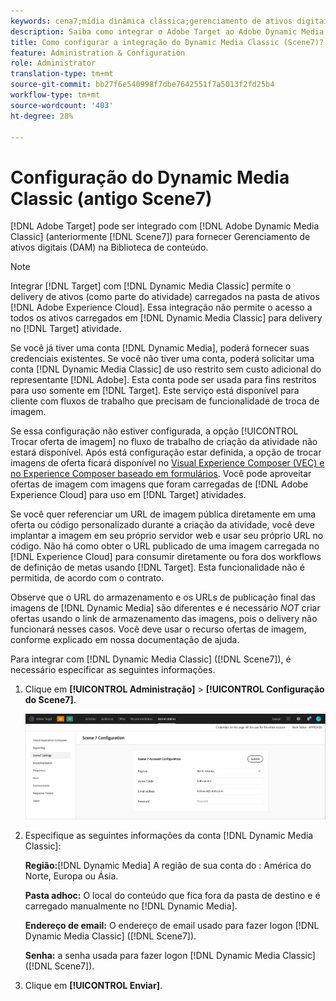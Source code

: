 ```yaml
---
keywords: cena7;mídia dinâmica clássica;gerenciamento de ativos digitais;ativos;dam;biblioteca de conteúdo;trocar imagem
description: Saiba como integrar o Adobe Target ao Adobe Dynamic Media Classic (antigo Scene7) para fornecer o Gerenciamento de ativos digitais (DAM) na biblioteca de conteúdo.
title: Como configurar a integração do Dynamic Media Classic (Scene7)?
feature: Administration & Configuration
role: Administrator
translation-type: tm+mt
source-git-commit: bb27f6e540998f7dbe7642551f7a5013f2fd25b4
workflow-type: tm+mt
source-wordcount: '403'
ht-degree: 28%

---
```



# Configuração do Dynamic Media Classic (antigo Scene7)

[!DNL Adobe Target] pode ser integrado com  [!DNL Adobe Dynamic Media Classic] (anteriormente  [!DNL Scene7]) para fornecer Gerenciamento de ativos digitais (DAM) na Biblioteca de conteúdo.

>[!NOTE]
>
>Integrar [!DNL Target] com [!DNL Dynamic Media Classic] permite o delivery de ativos (como parte do atividade) carregados na pasta de ativos [!DNL Adobe Experience Cloud]. Essa integração não permite o acesso a todos os ativos carregados em [!DNL Dynamic Media Classic] para delivery no [!DNL Target] atividade.

Se você já tiver uma conta [!DNL Dynamic Media], poderá fornecer suas credenciais existentes. Se você não tiver uma conta, poderá solicitar uma conta [!DNL Dynamic Media Classic] de uso restrito sem custo adicional do representante [!DNL Adobe]. Esta conta pode ser usada para fins restritos para uso somente em [!DNL Target]. Este serviço está disponível para cliente com fluxos de trabalho que precisam de funcionalidade de troca de imagem.

<!-- 
>[!NOTE]
>
>A restricted-use, free [!DNL Dynamic Media Classic] account for [!DNL Adobe Target] is no longer supported for new customers or new users. Existing sign-in credentials work as usual. 
-->

Se essa configuração não estiver configurada, a opção [!UICONTROL Trocar oferta de imagem] no fluxo de trabalho de criação da atividade não estará disponível. Após está configuração estar definida, a opção de trocar imagens de oferta ficará disponível no  [Visual Experience Composer (VEC) e no Experience Composer baseado em formulários](/help/c-experiences/experiences.md#concept_A2E10F6AFB3D4AEAB6951EE14688848D). Você pode aproveitar ofertas de imagem com imagens que foram carregadas de [!DNL Adobe Experience Cloud] para uso em [!DNL Target] atividades.

Se você quer referenciar um URL de imagem pública diretamente em uma oferta ou código personalizado durante a criação da atividade, você deve implantar a imagem em seu próprio servidor web e usar seu próprio URL no código. Não há como obter o URL publicado de uma imagem carregada no [!DNL Experience Cloud] para consumir diretamente ou fora dos workflows de definição de metas usando [!DNL Target]. Esta funcionalidade não é permitida, de acordo com o contrato.

Observe que o URL do armazenamento e os URLs de publicação final das imagens de [!DNL Dynamic Media] são diferentes e é necessário *NOT* criar ofertas usando o link de armazenamento das imagens, pois o delivery não funcionará nesses casos. Você deve usar o recurso ofertas de imagem, conforme explicado em nossa documentação de ajuda.

Para integrar com [!DNL Dynamic Media Classic] ([!DNL Scene7]), é necessário especificar as seguintes informações.

1. Clique em **[!UICONTROL Administração]** > **[!UICONTROL Configuração do Scene7]**.

   ![Página do Scene7](/help/administrating-target/assets/scene7.png)

1. Especifique as seguintes informações da conta [!DNL Dynamic Media Classic]:

   **Região:**[!DNL Dynamic Media] A região de sua conta do : América do Norte, Europa ou Ásia.

   **Pasta adhoc:** O local do conteúdo que fica fora da pasta de destino e é carregado manualmente no [!DNL Dynamic Media].

   **Endereço de email:** O endereço de email usado para fazer logon  [!DNL Dynamic Media Classic] ([!DNL Scene7]).

   **Senha:** a senha usada para fazer logon  [!DNL Dynamic Media Classic] ([!DNL Scene7]).

1. Clique em **[!UICONTROL Enviar]**.
